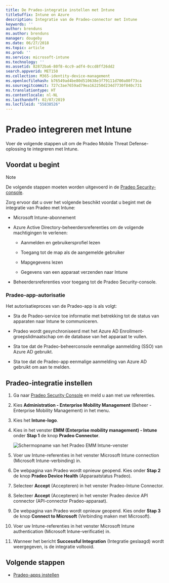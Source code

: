 ```yaml
---
title: De Pradeo-integratie instellen met Intune
titleSuffix: Intune on Azure
description: Integratie van de Pradeo-connector met Intune
keywords: ''
author: brenduns
ms.author: brenduns
manager: dougeby
ms.date: 06/27/2018
ms.topic: article
ms.prod: ''
ms.service: microsoft-intune
ms.technology: ''
ms.assetid: 82872ba6-80f8-4cc9-adf4-0ccd8ff26dd2
search.appverid: MET150
ms.collection: M365-identity-device-management
ms.openlocfilehash: b76549ad4be80d510638e3f79111d700a80f73ca
ms.sourcegitcommit: 727c3ae7659ad79ea162250d234d7730f840c731
ms.translationtype: HT
ms.contentlocale: nl-NL
ms.lasthandoff: 02/07/2019
ms.locfileid: "55838526"
---
```

# <a name="integrate-pradeo-with-intune"></a>Pradeo integreren met Intune

Voer de volgende stappen uit om de Pradeo Mobile Threat Defense-oplossing te integreren met Intune.

## <a name="before-you-begin"></a>Voordat u begint

> [!NOTE]
> De volgende stappen moeten worden uitgevoerd in de [Pradeo Security-console](https://www.apps-security.com).

Zorg ervoor dat u over het volgende beschikt voordat u begint met de integratie van Pradeo met Intune:

-   Microsoft Intune-abonnement

-   Azure Active Directory-beheerdersreferenties om de volgende machtigingen te verlenen:

    -   Aanmelden en gebruikersprofiel lezen

    -   Toegang tot de map als de aangemelde gebruiker

    -   Mapgegevens lezen

    -   Gegevens van een apparaat verzenden naar Intune

-   Beheerdersreferenties voor toegang tot de Pradeo Security-console.

### <a name="pradeo-app-authorization"></a>Pradeo-app-autorisatie

Het autorisatieproces van de Pradeo-app is als volgt:

-   Sta de Pradeo-service toe informatie met betrekking tot de status van apparaten naar Intune te communiceren.

-   Pradeo wordt gesynchroniseerd met het Azure AD Enrollment-groepslidmaatschap om de database van het apparaat te vullen.

-   Sta toe dat de Pradeo-beheerconsole eenmalige aanmelding (SSO) van Azure AD gebruikt.

-   Sta toe dat de Pradeo-app eenmalige aanmelding van Azure AD gebruikt om aan te melden.

## <a name="to-set-up-pradeo-integration"></a>Pradeo-integratie instellen

1.  Ga naar [Pradeo Security Console](https://www.apps-security.com) en meld u aan met uw referenties.

2.  Kies **Administration - Enterprise Mobility Management** (Beheer - Enterprise Mobility Management) in het menu.

3.  Kies het **Intune-logo**.

4.  Kies in het venster **EMM (Enterprise mobility management) - Intune** onder **Stap 1** de knop **Pradeo Connector**. 

    ![Schermopname van het Pradeo EMM Intune-venster](./media/pradeo_setup.png)

5. Voer uw Intune-referenties in het venster Microsoft Intune connection (Microsoft Intune-verbinding) in.

5.  De webpagina van Pradeo wordt opnieuw geopend. Kies onder **Stap 2** de knop **Pradeo Device Health** (Apparaatstatus Pradeo).

7. Selecteer **Accept** (Accepteren) in het venster Pradeo-Intune Connector. 

8. Selecteer **Accept** (Accepteren) in het venster Pradeo device API connector (API-connector Pradeo-apparaat).

9. De webpagina van Pradeo wordt opnieuw geopend. Kies onder **Stap 3** de knop **Connect to Microsoft** (Verbinding maken met Microsoft). 

10. Voer uw Intune-referenties in het venster Microsoft Intune authentication (Microsoft Intune-verificatie) in.

11. Wanneer het bericht **Successful Integration** (Integratie geslaagd) wordt weergegeven, is de integratie voltooid.

## <a name="next-steps"></a>Volgende stappen

-   [Pradeo-apps instellen](mtd-apps-ios-app-configuration-policy-add-assign.md)
